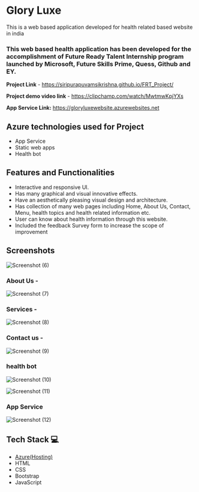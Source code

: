 # Glory Luxe

This is a web based application developed for health related based website in india

### This web based health application has been developed for the accomplishment of Future Ready Talent Internship program launched by Microsoft, Future Skills Prime, Quess, Github and EY.


**Project Link** - https://siripurapuvamsikrishna.github.io/FRT_Project/

**Project demo video link** - https://clipchamp.com/watch/MwtmwKpjYXs

**App Service Link:** https://gloryluxewebsite.azurewebsites.net

## Azure technologies used for Project

- App Service
- Static web apps
- Health bot

## Features and Functionalities 

- Interactive and responsive UI.
- Has many graphical and visual innovative effects.
- Have an aesthetically pleasing visual design and architecture.
- Has collection of many web pages including Home, About Us, Contact, Menu, health topics and health related information etc.
- User can know about health information through this website.
- Included the feedback Survey form to increase the scope of improvement 

## Screenshots

![Screenshot (6)](https://user-images.githubusercontent.com/116077966/202896738-ab0226f3-a1de-4883-a350-ab0ef7cf4562.png)



   

### About Us -

![Screenshot (7)](https://user-images.githubusercontent.com/116077966/202896742-165192d2-e039-43f9-a436-1f9b03a2d954.png)


### Services -

![Screenshot (8)](https://user-images.githubusercontent.com/116077966/202896745-55eed854-ded6-4cb0-944a-0f5685ba53f3.png)


### Contact us -
![Screenshot (9)](https://user-images.githubusercontent.com/116077966/202896777-e920d4bc-2553-4f3b-8d62-9fc1f8f57fbf.png)



### health bot

![Screenshot (10)](https://user-images.githubusercontent.com/116077966/202896781-c57f07a3-70f6-4eee-910d-f315b4ed3aff.png)

![Screenshot (11)](https://user-images.githubusercontent.com/116077966/203551583-dd45694e-5c50-4863-a65f-7f015b0ba473.png)

### App Service

![Screenshot (12)](https://user-images.githubusercontent.com/116077966/203551841-eddb4cbd-8723-42fc-bcbb-b06fee5d326a.png)




## Tech Stack 💻

- [Azure(Hosting)](https://azure.microsoft.com/en-in/features/azure-portal/)
- HTML
- CSS
- Bootstrap
- JavaScript
